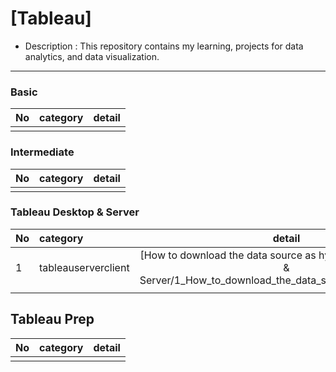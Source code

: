 # [Tableau]

- Description : This repository contains my learning, projects for data analytics, and data visualization.
 
---
### Basic
| No | category | detail |
| :--- | :--- | :---: |
|  |  |  |

### Intermediate
| No | category | detail |
| :--- | :--- | :---: |
|  |  |  |

### Tableau Desktop & Server
| No | category | detail |
| :--- | :--- | :---: |
| 1 | tableauserverclient | [How to download the data source as hyper](Tableau Desktop & Server/1_How_to_download_the_data_source_as_hyper.ipynb) |
|  |  |  |

## Tableau Prep
| No | category | detail |
| :--- | :--- | :---: |
|  |  |  |
